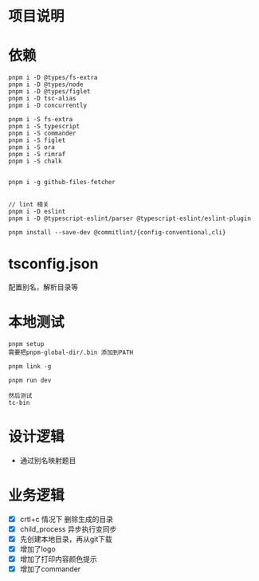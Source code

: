 # 项目说明

# 依赖
```shell
pnpm i -D @types/fs-extra
pnpm i -D @types/node
pnpm i -D @types/figlet
pnpm i -D tsc-alias
pnpm i -D concurrently

pnpm i -S fs-extra
pnpm i -S typescript
pnpm i -S commander
pnpm i -S figlet
pnpm i -S ora
pnpm i -S rimraf
pnpm i -S chalk


pnpm i -g github-files-fetcher


// lint 相关
pnpm i -D eslint
pnpm i -D @typescript-eslint/parser @typescript-eslint/eslint-plugin

pnpm install --save-dev @commitlint/{config-conventional,cli}
```

# tsconfig.json
配置别名，解析目录等

# 本地测试
```shell
pnpm setup
需要把pnpm-global-dir/.bin 添加到PATH

pnpm link -g
```

```shell
pnpm run dev

然后测试
tc-bin
```

# 设计逻辑
- 通过别名映射题目
  
# 业务逻辑
- [x] crtl+c 情况下 删除生成的目录
- [x] child_process 异步执行变同步
- [x] 先创建本地目录，再从git下载
- [x] 增加了logo
- [x] 增加了打印内容颜色提示
- [x] 增加了commander